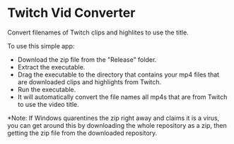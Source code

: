 # Twitch Vid Converter
Convert filenames of Twitch clips and highlites to use the title.

To use this simple app:
- Download the zip file from the "Release" folder.
- Extract the executable.
- Drag the executable to the directory that contains your mp4 files that are downloaded clips and highlights from Twitch.
- Run the executable.
- It will automatically convert the file names all mp4s that are from Twitch to use the video title.

*Note: If Windows quarentines the zip right away and claims it is a virus, you can get around this by downloading the whole repository as a zip, then getting the zip file from the downloaded repository.
